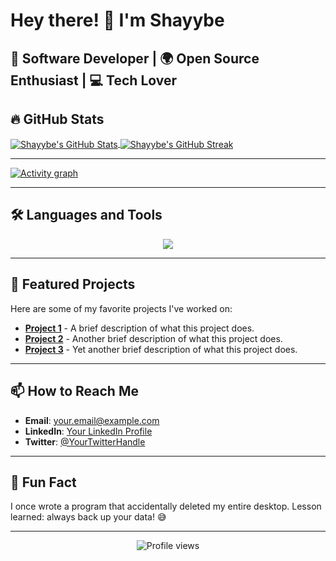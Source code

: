 # Hey there! 👋 I'm Shayybe

🚀 **Software Developer** | 🌍 **Open Source Enthusiast** | 💻 **Tech Lover**
---
## 🔥 **GitHub Stats**
<a href="https://github.com/shayybe">
  <img align="center" src="https://github-readme-stats.vercel.app/api?username=shayybe&show_icons=true&theme=radical&hide_border=true" alt="Shayybe's GitHub Stats" />
</a>
<a href="https://github.com/shayybe">
  <img align="center" src="https://github-readme-streak-stats.herokuapp.com/?user=shayybe&theme=radical&hide_border=true" alt="Shayybe's GitHub Streak" />
</a>

---

<a href="https://github.com/ashutosh00710/github-readme-activity-graph">
  <img src="https://github-readme-activity-graph.vercel.app/graph?username=shayybe&theme=xcode&hide_border=true" alt="Activity graph">
</a>

---
## 🛠️ **Languages and Tools**

<p align="center">
  <a href="https://skillicons.dev">
    <img src="https://skillicons.dev/icons?i=js,ts,react,nodejs,py,java,html,css,git,github,vscode&theme=dark" />
  </a>
</p>

---

## 🌟 **Featured Projects**

Here are some of my favorite projects I've worked on:

- **[Project 1](https://github.com/shayybe/project1)** - A brief description of what this project does.
- **[Project 2](https://github.com/shayybe/project2)** - Another brief description of what this project does.
- **[Project 3](https://github.com/shayybe/project3)** - Yet another brief description of what this project does.

---

## 📫 **How to Reach Me**

- **Email**: [your.email@example.com](mailto:your.email@example.com)
- **LinkedIn**: [Your LinkedIn Profile](https://www.linkedin.com/in/yourprofile/)
- **Twitter**: [@YourTwitterHandle](https://twitter.com/YourTwitterHandle)

---

## 🎉 **Fun Fact**

I once wrote a program that accidentally deleted my entire desktop. Lesson learned: always back up your data! 😅

---

<p align="center">
  <img src="https://komarev.com/ghpvc/?username=shayybe&label=Profile%20views&color=0e75b6&style=flat" alt="Profile views" />
</p>
